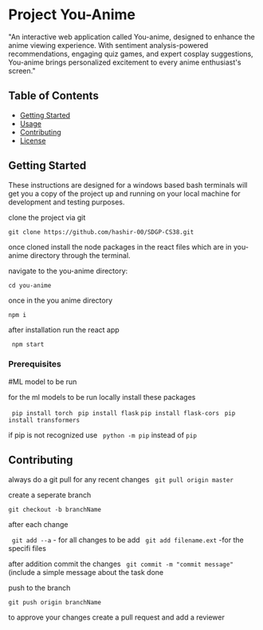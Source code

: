 # Project You-Anime

"An interactive web application called You-anime, designed to enhance the anime viewing experience. 
With sentiment analysis-powered recommendations, 
engaging quiz games, and expert cosplay suggestions, 
You-anime brings personalized excitement to every anime enthusiast's screen."

## Table of Contents

- [Getting Started](#getting-started)
- [Usage](#usage)
- [Contributing](#contributing)
- [License](#license)

## Getting Started

These instructions are designed for a windows based bash terminals will get you a copy of the project up and running on your local machine for development and testing purposes.

clone the project via git

```git clone https://github.com/hashir-00/SDGP-CS38.git```

once cloned install the node packages in the react files which are in you-anime directory through the terminal.

navigate to the you-anime directory:

```cd you-anime```

once in the you anime directory 

```npm i ```

after installation run the react app

``` npm start```

### Prerequisites

#ML model to be run

for the ml models to be run locally install these packages

``` pip install torch```
``` pip install flask```
```pip install flask-cors```
``` pip install transformers```

if pip  is not recognized use 
``` python -m pip``` instead of ```pip```

## Contributing

always do a git pull for any recent changes 
``` git pull origin master```

create a seperate branch 

```git checkout -b branchName```

after each change 

``` git add --a``` - for all changes to be add
``` git add filename.ext``` -for the specifi files

after addition commit the changes
``` git commit -m "commit message"``` (include a simple message about the task done

push to the branch 

```git push origin branchName``` 

to approve your changes create a pull request and add a reviewer 




